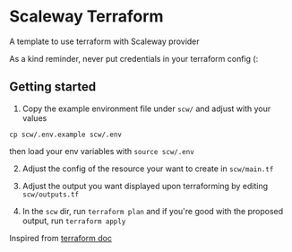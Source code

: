 # Scaleway Terraform

A template to use terraform with Scaleway provider

As a kind reminder, never put credentials in your terraform config (:

## Getting started

1. Copy the example environment file under `scw/` and adjust with your values
```shell
cp scw/.env.example scw/.env
```
then load your env variables with `source scw/.env`

2. Adjust the config of the resource your want to create in `scw/main.tf`

3. Adjust the output you want displayed upon terraforming by editing `scw/outputs.tf`

4. In the `scw` dir, run `terraform plan` and if you're good with the proposed output, run `terraform apply`


Inspired from [terraform doc](https://registry.terraform.io/providers/scaleway/scaleway/latest/docs/resources/instance_server)
